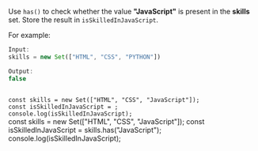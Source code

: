 Use `has()` to check whether
the value **"JavaScript"** is present
in the **skills** set.
Store the result in `isSkilledInJavaScript`.

For example:
```js
Input:
skills = new Set(["HTML", "CSS", "PYTHON"])

Output:
false
```

<codeblock type="exercise" language="javascript" testMode="fixedInput">
<code>
const skills = new Set(["HTML", "CSS", "JavaScript"]);
const isSkilledInJavaScript = ;
console.log(isSkilledInJavaScript);
</code>

<solution>
const skills = new Set(["HTML", "CSS", "JavaScript"]);
const isSkilledInJavaScript = skills.has("JavaScript");
console.log(isSkilledInJavaScript);
</solution>
</codeblock>
